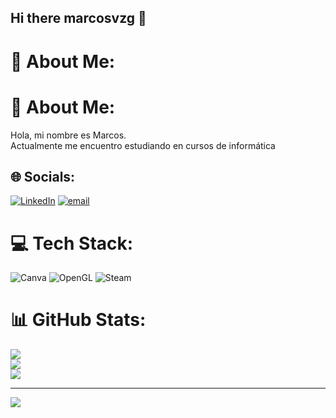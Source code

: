 ## Hi there marcosvzg 👋
# 💫 About Me:
# 💫 About Me:
Hola, mi nombre es Marcos.<br>Actualmente me encuentro estudiando en cursos de informática


## 🌐 Socials:
[![LinkedIn](https://img.shields.io/badge/LinkedIn-%230077B5.svg?logo=linkedin&logoColor=white)](https://linkedin.com/in/https://www.linkedin.com/in/marcos-nahuel-vaz-gil-a5478b361/) [![email](https://img.shields.io/badge/Email-D14836?logo=gmail&logoColor=white)](mailto:marcosnahuelvazgil@gmail.com) 

# 💻 Tech Stack:
![Canva](https://img.shields.io/badge/Canva-%2300C4CC.svg?style=for-the-badge&logo=Canva&logoColor=white) ![OpenGL](https://img.shields.io/badge/OpenGL-white?logo=OpenGL&style=for-the-badge) ![Steam](https://img.shields.io/badge/steam-%23000000.svg?style=for-the-badge&logo=steam&logoColor=white)
# 📊 GitHub Stats:
![](https://github-readme-stats.vercel.app/api?username=marcosvzg&theme=dark&hide_border=false&include_all_commits=false&count_private=false)<br/>
![](https://nirzak-streak-stats.vercel.app/?user=marcosvzg&theme=dark&hide_border=false)<br/>
![](https://github-readme-stats.vercel.app/api/top-langs/?username=marcosvzg&theme=dark&hide_border=false&include_all_commits=false&count_private=false&layout=compact)

---
[![](https://visitcount.itsvg.in/api?id=marcosvzg&icon=0&color=0)](https://visitcount.itsvg.in)

<!-- Proudly created with GPRM ( https://gprm.itsvg.in ) -->

<!-- Proudly created with GPRM ( https://gprm.itsvg.in ) -->
